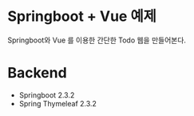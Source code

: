 # Springboot + Vue 예제

Springboot와 Vue 를 이용한 간단한 Todo 웹을 만들어본다.

# Backend

* Springboot 2.3.2
* Spring Thymeleaf 2.3.2